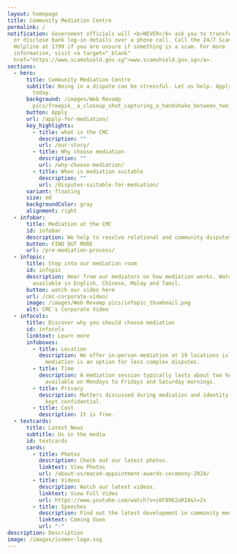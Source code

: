 ```yaml
---
layout: homepage
title: Community Mediation Centre
permalink: /
notification: Government officials will <b>NEVER</b> ask you to transfer money
  or disclose bank log-in details over a phone call. Call the 24/7 ScamShield
  Helpline at 1799 if you are unsure if something is a scam. For more
  information, visit <a target="_blank"
  href="https://www.scamshield.gov.sg">www.scamshield.gov.sg</a>.
sections:
  - hero:
      title: Community Mediation Centre
      subtitle: Being in a dispute can be stressful. Let us help. Apply for mediation
        today.
      background: /images/Web Revamp
        pics/freepik__a_closeup_shot_capturing_a_handshake_between_two_m__59378.png
      button: Apply
      url: /apply-for-mediation/
      key_highlights:
        - title: what is the CMC
          description: ""
          url: /our-story/
        - title: Why choose mediation
          description: ""
          url: /why-choose-mediation/
        - title: When is mediation suitable
          description: ""
          url: /disputes-suitable-for-mediation/
      variant: floating
      size: md
      backgroundColor: gray
      alignment: right
  - infobar:
      title: Mediation at the CMC
      id: infobar
      description: We help to resolve relational and community disputes.
      button: FIND OUT MORE
      url: /pre-mediation-process/
  - infopic:
      title: Step into our mediation room
      id: infopic
      description: Hear from our mediators on how mediation works. Watch our video now
        available in English, Chinese, Malay and Tamil.
      button: watch our video here
      url: /cmc-corporate-video/
      image: /images/Web Revamp pics/infopic_thumbnail.png
      alt: CMC's Corporate Video
  - infocols:
      title: Discover why you should choose mediation
      id: infocols
      linktext: Learn more
      infoboxes:
        - title: Location
          description: We offer in-person mediation at 19 locations islandwide. Virtual
            mediation is an option for less complex disputes.
        - title: Time
          description: A mediation session typically lasts about two hours and is
            available on Mondays to Fridays and Saturday mornings.
        - title: Privacy
          description: Matters discussed during mediation and identity of the parties are
            kept confidential.
        - title: Cost
          description: It is free.
  - textcards:
      title: Latest News
      subtitle: Us in the media
      id: textcards
      cards:
        - title: Photos
          description: Check out our latest photos.
          linktext: View Photos
          url: /about-us/macad-appointment-awards-ceremony-2024/
        - title: Videos
          description: Watch our latest videos.
          linktext: View Full Video
          url: https://www.youtube.com/watch?v=i6F8962aRIA&t=2s
        - title: Speeches
          description: Find out the latest development in community mediation.
          linktext: Coming Soon
          url: "-"
description: Description
image: /images/isomer-logo.svg
---
```

